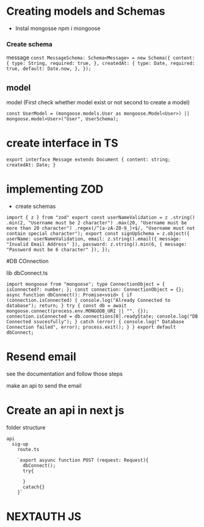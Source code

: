 # Creating models and Schemas

- Instal mongosse
  npm i mongoose

### Create schema

message
`const MessageSchema: Schema<Message> = new Schema({
  content: {
    type: String,
    required: true,
  },
  createdAt: {
    type: Date,
    required: true,
    default: Date.now,
  },
});
`

## model

model (First check whether model exist or not second to create a model)

`const UserModel =
  (mongoose.models.User as mongoose.Model<User>) ||
  mongoose.model<User>("User", UserSchema);
`

# create interface in TS

`export interface Message extends Document {
  content: string;
  createdAt: Date;
}`

# implementing ZOD

- create schemas

`import { z } from "zod"
export const userNameValidation = z
.string()
.min(2, "Username must be 2 character")
.max(20, "Username must be more than 20 character")
.regex(/^[a-zA-Z0-9_]+$/, "Username must not contain special character");
export const signUpSchema = z.object({
userName: userNameValidation,
email: z.string().email({ message: "Invalid Email Address" }),
password: z.string().min(6, { message: "Password must be 6 character" }),
});`

#DB COnnection

lib
dbConnect.ts

`import mongoose from "mongoose";
    type ConnectionObject = {
      isConnected?: number;
    };
    const connection: ConnectionObject = {};
    async function dbConnect(): Promise<void> {
  if (connection.isConnected) {
    console.log("Already Connected to database");
    return;
  }
  try {
    const db = await mongoose.connect(process.env.MONGODB_URI || "", {});
    connection.isConnected = db.connections[0].readyState;
    console.log("DB Connected ssucesfully");
  } catch (error) {
    console.log(" Database Connection failed", error);
    process.exit();
  }
}
export default dbConnect;
`

# Resend email

see the documentation and follow those steps

make an api to send the email

# Create an api in next js

folder structure

    api
      sig-up
        route.ts

        `export asyunc function POST (request: Request){
          dbConnect();
          try{

          }
          catach{}
        }`

# NEXTAUTH JS

